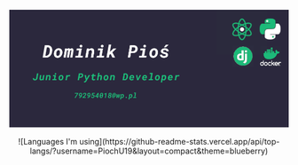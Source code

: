 ![Github Background](https://github.com/PiochU19/PiochU19/blob/main/background-github.png?raw=true)
<div align="center">
![Languages I'm using](https://github-readme-stats.vercel.app/api/top-langs/?username=PiochU19&layout=compact&theme=blueberry)
</div>
